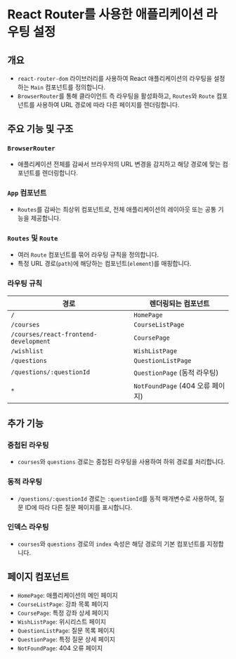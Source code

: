# React Router를 사용한 애플리케이션 라우팅 설정

## 개요
- `react-router-dom` 라이브러리를 사용하여 React 애플리케이션의 라우팅을 설정하는 `Main` 컴포넌트를 정의합니다.
- `BrowserRouter`를 통해 클라이언트 측 라우팅을 활성화하고, `Routes`와 `Route` 컴포넌트를 사용하여 URL 경로에 따라 다른 페이지를 렌더링합니다.

## 주요 기능 및 구조

### `BrowserRouter`
- 애플리케이션 전체를 감싸서 브라우저의 URL 변경을 감지하고 해당 경로에 맞는 컴포넌트를 렌더링합니다.

### `App` 컴포넌트
- `Routes`를 감싸는 최상위 컴포넌트로, 전체 애플리케이션의 레이아웃 또는 공통 기능을 제공합니다.

### `Routes` 및 `Route`
- 여러 `Route` 컴포넌트를 묶어 라우팅 규칙을 정의합니다.
- 특정 URL 경로(`path`)에 해당하는 컴포넌트(`element`)를 매핑합니다.

### 라우팅 규칙
| 경로                                  | 렌더링되는 컴포넌트              |
| ------------------------------------- | -------------------------------- |
| `/`                                   | `HomePage`                       |
| `/courses`                            | `CourseListPage`                 |
| `/courses/react-frontend-development` | `CoursePage`                     |
| `/wishlist`                           | `WishListPage`                   |
| `/questions`                          | `QuestionListPage`               |
| `/questions/:questionId`              | `QuestionPage` (동적 라우팅)     |
| `*`                                   | `NotFoundPage` (404 오류 페이지) |

## 추가 기능

### 중첩된 라우팅
- `courses`와 `questions` 경로는 중첩된 라우팅을 사용하여 하위 경로를 처리합니다.

### 동적 라우팅
- `/questions/:questionId` 경로는 `:questionId`를 동적 매개변수로 사용하여, 질문 ID에 따라 다른 질문 페이지를 표시합니다.

### 인덱스 라우팅
- `courses`와 `questions` 경로의 `index` 속성은 해당 경로의 기본 컴포넌트를 지정합니다.

## 페이지 컴포넌트
- `HomePage`: 애플리케이션의 메인 페이지
- `CourseListPage`: 강좌 목록 페이지
- `CoursePage`: 특정 강좌 상세 페이지
- `WishListPage`: 위시리스트 페이지
- `QuestionListPage`: 질문 목록 페이지
- `QuestionPage`: 특정 질문 상세 페이지
- `NotFoundPage`: 404 오류 페이지
